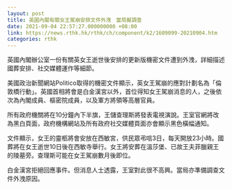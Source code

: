 ```yaml
---
layout: post
title: 英國內閣有關女王駕崩安排文件外洩　當局擬調查
date: 2021-09-04 22:57:27.000000000 +08:00
link: https://news.rthk.hk/rthk/ch/component/k2/1609099-20210904.htm
categories: rthk
---
```


英國內閣辦公室一份有關英女王逝世後安排的更新版機密文件遭到外洩，詳細描述國葬安排、社交媒體運作等細節。

美國政治新聞網站Politico取得的機密文件顯示，英女王駕崩的應對計劃名為「倫敦橋行動」。英國首相將會是白金漢宮以外，首位得知女王駕崩消息的人，之後依次為內閣成員、樞密院成員，以及軍方將領等高層官員。

所有政府機關將在10分鐘內下半旗，王儲查理斯將發表電視演說。王室官網將改為黑白頁面，政府機構網站及所有政府社交媒體頁面亦會顯示黑色橫幅通知。

文件顯示，女王的靈柩將會安放在西敏宮，供民眾弔唁3日，每天開放23小時。國葬將在女王逝世10日後在西敏寺舉行。女王將安葬在溫莎堡、已故王夫菲臘親王的陵墓旁。查理斯可能在女王駕崩數月後即位。

白金漢宮拒絕回應事件。但消息人士透露，王室對此很不高興。當局亦準備調查文件外洩原因。
